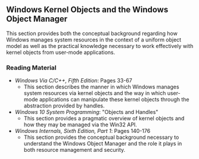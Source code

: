 ## Windows Kernel Objects and the Windows Object Manager

This section provides both the conceptual background regarding how Windows manages system resources in the context of a uniform object model as well as the practical knowledge necessary to work effectively with kernel objects from user-mode applications.

### Reading Material

- _Windows Via C/C++, Fifth Edition_: Pages 33-67
    - This section describes the manner in which Windows manages system resources via kernel objects and the way in which user-mode applications can manipulate these kernel objects through the abstraction provided by handles. 
- _Windows 10 System Programming_: "Objects and Handles"
    - This section provides a pragmatic overview of kernel objects and how they may be managed via the Win32 API.
- _Windows Internals, Sixth Edition, Part 1_: Pages 140-176
    - This section provides the conceptual background necessary to understand the Windows Object Manager and the role it plays in both resource management and security. 
